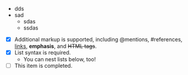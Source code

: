 - dds
- sad
  - sdas
  - ssdas
- [x] Additional markup is supported, including @mentions, #references, [links](url), **emphasis**, and <del>HTML tags</del>.
- [x] List syntax is required.
  - You can nest lists below, too!
- [ ] This item is completed.
